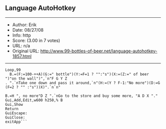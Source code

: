 
## Language AutoHotkey ##
---
- Author: Erik
- Date: 08/27/08
- Info: http
- Score:  (3.00 in 7 votes)
- URL: n/a
- Original URL: http://www.99-bottles-of-beer.net/language-autohotkey-1857.html
---

```A=0
Loop,99
  B.=(F:=100-++A)(G:=" bottle")(Y:=F=1 ? "":"s")(X:=(Z:=" of beer ")"on the wall")",`n"F G Y Z
. ".`nTake one down and pass it around,`n"(H:=(Y ? F-1:"No more")(D:=G (F=2 ? "" :"s"))X)".`n`n"

B.=H ", no more"D Z ".`nGo to the store and buy some more, "A D X "."
Gui,Add,Edit,w600 h250,% B
Gui,Show
Return
GuiEscape:
GuiClose:
exitApp```